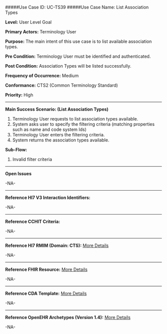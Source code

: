 #####Use Case ID: UC-TS39
#####Use Case Name: List Association Types

**Level:**                     User Level Goal

**Primary Actors:**            Terminology User  

**Purpose:**                   The main intent of this use case is to list available association types.

**Pre Condition:**             Terminology User must be identified and authenticated. 

**Post Condition:**            Association Types will be listed successfully.

**Frequency of Occurrence:**   Medium

**Conformance:**             	 CTS2 (Common Terminology Standard)

**Priority:**                  High
__________________________________________________________
**Main Success Scenario: (List Association Types)**

1.	Terminology User requests to list association types available.
2.	System asks user to specify the filtering criteria (matching properties such as name and code system Ids)
3.	Terminology User enters the filtering criteria.
4.	System returns the association types available.

**Sub-Flow:**

1. Invalid filter criteria

_______________________________________________________________
**Open Issues**

-NA-
_______________________________________________________________
**Reference Hl7 V3 Interaction Identifiers:**

-NA-
_______________________________________________________________
**Reference CCHIT Criteria:**

-NA-

_______________________________________________________________
**Reference Hl7 RMIM (Domain: CTS):** [More Details](http://www.hl7.org/implement/standards/product_brief.cfm?product_id=306)

-NA-

_______________________________________________________________
**Reference FHIR Resource:** [More Details](http://www.hl7.org/implement/standards/fhir/resourcelist.html)

-NA-
_______________________________________________________________
**Reference CDA Template:** [More Details](http://www.hl7.org/Special/committees/structure/index.cfm)

-NA-
_______________________________________________________________
**Reference OpenEHR Archetypes (Version 1.4):** [More Details](http://www.openehr.org/ckm/)

-NA-


